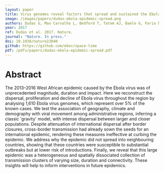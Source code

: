 ```yaml
---
layout: paper
title: Virus genomes reveal factors that spread and sustained the Ebola epidemic
image: /images/papers/dudas-ebola-epidemic-spread.png
authors: Dudas G, Max Carvalho L, Bedford T, Tatem AJ, Baele G, Faria N, Park DJ, Ladner J, Arias A, Asogun D, Bielejec F, Caddy S, Cotten M, Dambrozio J, Dellicour S, Di Caro A, Diclaro JW II, Duraffour S, Elmore M, Fakoli L, Gilbert M, Sahr M Gevao, Gire S, Gladden-Young A, Gnirke A, Goba A, Grant DS, Haagmans B, Hiscox JA, Jah U, Kargbo B, Kugelman J, Liu D, Lu J, Malboeuf CM, Mate S, Matthews DA, Matranga CB, Meredith L, Qu J, Quick J, Pas SD, Phan MVT, Poliakis G, Reusken C, Sanchez-Lockhart M, Schaffner SF, Schieffelin JS, Sealfon RS, Simon-Loriere E, Smits SL, Stoecker K, Thorne L, Tobin EA, Vandi MA, Watson SJ, West K, Whitmer S, Wiley MR, Winnicki SM, Wohl S, Roman Wölfel, Yozwiak NL, Andersen KG, Blyden S, Bolay F, Carroll M, Diallo B, Formenty P, Fraser C, Gao GF, Garry RF, Goodfellow I, Günther S, Happi C, Holmes EC, Kargbo B, Kellam P, Koopmans MPG, Loman NJ, Magassouba N, Naidoo D, Nichol ST, Nyenswah T, Palacios G, Pybus OG, Sabeti P, Sall A, Ströeher U, Wury I, Suchard MA, Lemey P, Rambaut A
year: 2017
ref: Dudas et al. 2017. Nature.
journal: "Nature. In press."
doi: 10.1038/nature22040
github: https://github.com/ebov/space-time
pdf: /pdfs/papers/dudas-ebola-epidemic-spread.pdf
---
```


# Abstract

The 2013–2016 West African epidemic caused by the Ebola virus was of unprecedented magnitude, duration and impact. Here we reconstruct the dispersal, proliferation and decline of Ebola virus throughout the region by analysing 1,610 Ebola virus genomes, which represent over 5% of the known cases. We test the association of geography, climate and demography with viral movement among administrative regions, inferring a classic 'gravity' model, with intense dispersal between larger and closer populations. Despite attenuation of international dispersal after border closures, cross-border transmission had already sown the seeds for an international epidemic, rendering these measures ineffective at curbing the epidemic. We address why the epidemic did not spread into neighbouring countries, showing that these countries were susceptible to substantial outbreaks but at lower risk of introductions. Finally, we reveal that this large epidemic was a heterogeneous and spatially dissociated collection of transmission clusters of varying size, duration and connectivity. These insights will help to inform interventions in future epidemics.
